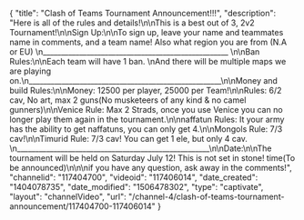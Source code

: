 {
    "title": "Clash of Teams Tournament Announcement!!!",
    "description": "Here is all of the rules and details!\n\nThis is a  best out of 3, 2v2 Tournament!\n\nSign Up:\n\nTo sign up, leave your name and teammates name in comments, and a team name!  Also what region you are from (N.A or EU) \n___________________________________________________ \n\nBan Rules:\n\nEach team will have 1 ban. \nAnd there will be multiple maps we are playing on.\n_____________________________________________________\n\nMoney and build Rules:\n\nMoney: 12500 per player, 25000 per Team!\n\nRules: 6\/2 cav,  No art,  max 2 guns(No musketeers of any kind & no camel gunners)\n\nVenice Rule: Max 2 Strads, once you use Venice you can no longer play them again in the tournament.\n\nnaffatun Rules:  It your army has the ability to get naffatuns, you can only get 4.\n\nMongols Rule: 7\/3 cav!\n\nTimurid Rule: 7\/3 cav!  You can get 1 ele, but only 4 cav. \n_____________________________________________________\n\nDate:\n\nThe tournament will be held on Saturday July 12!  This is not set in stone! time(To be announced)\n\n\nif you have any question, ask away in the comments!",
    "channelid": "117404700",
    "videoid": "117406014",
    "date_created": "1404078735",
    "date_modified": "1506478302",
    "type": "captivate",
    "layout": "channelVideo",
    "url": "\/channel-4\/clash-of-teams-tournament-announcement\/117404700-117406014"
}